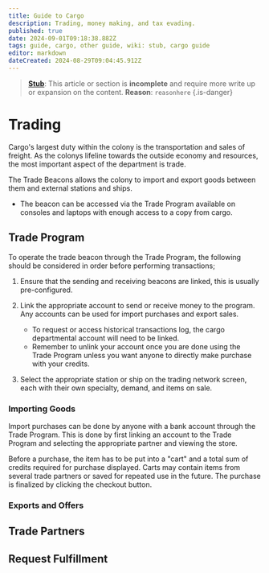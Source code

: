 ```yaml
---
title: Guide to Cargo
description: Trading, money making, and tax evading.
published: true
date: 2024-09-01T09:18:38.882Z
tags: guide, cargo, other guide, wiki: stub, cargo guide
editor: markdown
dateCreated: 2024-08-29T09:04:45.912Z
---
```


> [**Stub**](/maintenance/Templates#stub): This article or section is **incomplete** and require more write up or expansion on the content. **Reason**: `reasonhere`
{.is-danger}

# Trading
Cargo's largest duty within the colony is the transportation and sales of freight. As the colonys lifeline towards the outside economy and resources, the most important aspect of the department is trade.

The Trade Beacons allows the colony to import and export goods between them and external stations and ships. 
* The beacon can be accessed via the Trade Program available on consoles and laptops with enough access to a copy from cargo.

## Trade Program
To operate the trade beacon through the Trade Program, the following should be considered in order before performing transactions;

1. Ensure that the sending and receiving beacons are linked, this is usually pre-configured.
2. Link the appropriate account to send or receive money to the program. Any accounts can be used for import purchases and export sales. 
  
   * To request or access historical transactions log, the cargo departmental account will need to be linked.
   * Remember to unlink your account once you are done using the Trade Program unless you want anyone to directly make purchase with your credits.
3. Select the appropriate station or ship on the trading network screen, each with their own specialty, demand, and items on sale.

### Importing Goods
Import purchases can be done by anyone with a bank account through the Trade Program. This is done by first linking an account to the Trade Program and selecting the appropriate partner and viewing the store.

Before a purchase, the item has to be put into a "cart" and a total sum of credits required for purchase displayed. Carts may contain items from several trade partners or saved for repeated use in the future. The purchase is finalized by clicking the checkout button.

### Exports and Offers


## Trade Partners

## Request Fulfillment

